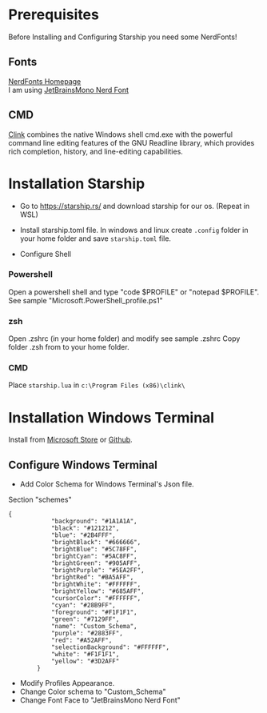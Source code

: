 # Prerequisites  
Before Installing and Configuring Starship you need some NerdFonts!

## Fonts
[NerdFonts Homepage](https://www.nerdfonts.com/font-downloads)  
I am using [JetBrainsMono Nerd Font](https://github.com/ryanoasis/nerd-fonts/releases/download/v2.3.3/JetBrainsMono.zip)

## CMD
[Clink](https://github.com/chrisant996/clink) combines the native Windows shell cmd.exe with the powerful command line editing features of the GNU Readline library, which provides rich completion, history, and line-editing capabilities. 


# Installation Starship
* Go to https://starship.rs/ and download starship for our os.  (Repeat in WSL)

* Install starship.toml file. 
In windows and linux create `.config` folder in your home folder and save `starship.toml` file.

* Configure Shell

### Powershell
Open a powershell shell and type "code $PROFILE" or "notepad $PROFILE". 
See sample "Microsoft.PowerShell_profile.ps1"

### zsh
Open .zshrc (in your home folder) and modify see sample .zshrc
Copy folder .zsh from to your home folder.

### CMD
Place `starship.lua` in `c:\Program Files (x86)\clink\`

# Installation Windows Terminal 
Install from [Microsoft Store](https://apps.microsoft.com/store/detail/windows-terminal/9N0DX20HK701?hl=sv-se&gl=se) or [Github](https://github.com/microsoft/terminal/releases).

## Configure Windows Terminal 

* Add Color Schema for Windows Terminal's Json file.

Section "schemes"
```
{
            "background": "#1A1A1A",
            "black": "#121212",
            "blue": "#2B4FFF",
            "brightBlack": "#666666",
            "brightBlue": "#5C78FF",
            "brightCyan": "#5AC8FF",
            "brightGreen": "#905AFF",
            "brightPurple": "#5EA2FF",
            "brightRed": "#BA5AFF",
            "brightWhite": "#FFFFFF",
            "brightYellow": "#685AFF",
            "cursorColor": "#FFFFFF",
            "cyan": "#28B9FF",
            "foreground": "#F1F1F1",
            "green": "#7129FF",
            "name": "Custom_Schema",
            "purple": "#2883FF",
            "red": "#A52AFF",
            "selectionBackground": "#FFFFFF",
            "white": "#F1F1F1",
            "yellow": "#3D2AFF"
        }
```

* Modify Profiles Appearance.  
* Change Color schema to "Custom_Schema"  
* Change Font Face to "JetBrainsMono Nerd Font"  



